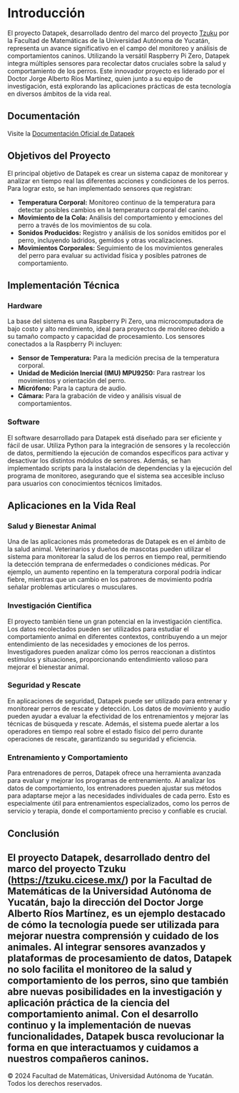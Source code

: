 # Introducción

El proyecto Datapek, desarrollado dentro del marco del proyecto <a href="https://tzuku.cicese.mx/" target="_blank">Tzuku</a> por la Facultad de Matemáticas de la Universidad Autónoma de Yucatán, representa un avance significativo en el campo del monitoreo y análisis de comportamientos caninos. Utilizando la versátil Raspberry Pi Zero, Datapek integra múltiples sensores para recolectar datos cruciales sobre la salud y comportamiento de los perros. Este innovador proyecto es liderado por el Doctor Jorge Alberto Ríos Martínez, quien junto a su equipo de investigación, está explorando las aplicaciones prácticas de esta tecnología en diversos ámbitos de la vida real.

## Documentación
Visite la 
<a href="https://jorge-riosmartinez.github.io/datapek_docs/" target="_blank">Documentación Oficial de Datapek</a>


## Objetivos del Proyecto

El principal objetivo de Datapek es crear un sistema capaz de monitorear y analizar en tiempo real las diferentes acciones y condiciones de los perros. Para lograr esto, se han implementado sensores que registran:

- **Temperatura Corporal:** Monitoreo continuo de la temperatura para detectar posibles cambios en la temperatura corporal del canino.
- **Movimiento de la Cola:** Análisis del comportamiento y emociones del perro a través de los movimientos de su cola.
- **Sonidos Producidos:** Registro y análisis de los sonidos emitidos por el perro, incluyendo ladridos, gemidos y otras vocalizaciones.
- **Movimientos Corporales:** Seguimiento de los movimientos generales del perro para evaluar su actividad física y posibles patrones de comportamiento.

## Implementación Técnica

### Hardware

La base del sistema es una Raspberry Pi Zero, una microcomputadora de bajo costo y alto rendimiento, ideal para proyectos de monitoreo debido a su tamaño compacto y capacidad de procesamiento. Los sensores conectados a la Raspberry Pi incluyen:

- **Sensor de Temperatura:** Para la medición precisa de la temperatura corporal.
- **Unidad de Medición Inercial (IMU) MPU9250:** Para rastrear los movimientos y orientación del perro.
- **Micrófono:** Para la captura de audio.
- **Cámara:** Para la grabación de video y análisis visual de comportamientos.

### Software

El software desarrollado para Datapek está diseñado para ser eficiente y fácil de usar. Utiliza Python para la integración de sensores y la recolección de datos, permitiendo la ejecución de comandos específicos para activar y desactivar los distintos módulos de sensores. Además, se han implementado scripts para la instalación de dependencias y la ejecución del programa de monitoreo, asegurando que el sistema sea accesible incluso para usuarios con conocimientos técnicos limitados.

## Aplicaciones en la Vida Real

### Salud y Bienestar Animal

Una de las aplicaciones más prometedoras de Datapek es en el ámbito de la salud animal. Veterinarios y dueños de mascotas pueden utilizar el sistema para monitorear la salud de los perros en tiempo real, permitiendo la detección temprana de enfermedades o condiciones médicas. Por ejemplo, un aumento repentino en la temperatura corporal podría indicar fiebre, mientras que un cambio en los patrones de movimiento podría señalar problemas articulares o musculares.

### Investigación Científica

El proyecto también tiene un gran potencial en la investigación científica. Los datos recolectados pueden ser utilizados para estudiar el comportamiento animal en diferentes contextos, contribuyendo a un mejor entendimiento de las necesidades y emociones de los perros. Investigadores pueden analizar cómo los perros reaccionan a distintos estímulos y situaciones, proporcionando entendimiento valioso para mejorar el bienestar animal.

### Seguridad y Rescate

En aplicaciones de seguridad, Datapek puede ser utilizado para entrenar y monitorear perros de rescate y detección. Los datos de movimiento y audio pueden ayudar a evaluar la efectividad de los entrenamientos y mejorar las técnicas de búsqueda y rescate. Además, el sistema puede alertar a los operadores en tiempo real sobre el estado físico del perro durante operaciones de rescate, garantizando su seguridad y eficiencia.

### Entrenamiento y Comportamiento

Para entrenadores de perros, Datapek ofrece una herramienta avanzada para evaluar y mejorar los programas de entrenamiento. Al analizar los datos de comportamiento, los entrenadores pueden ajustar sus métodos para adaptarse mejor a las necesidades individuales de cada perro. Esto es especialmente útil para entrenamientos especializados, como los perros de servicio y terapia, donde el comportamiento preciso y confiable es crucial.

## Conclusión

El proyecto Datapek, desarrollado dentro del marco del proyecto Tzuku (https://tzuku.cicese.mx/) por la Facultad de Matemáticas de la Universidad Autónoma de Yucatán, bajo la dirección del Doctor Jorge Alberto Ríos Martínez, es un ejemplo destacado de cómo la tecnología puede ser utilizada para mejorar nuestra comprensión y cuidado de los animales. Al integrar sensores avanzados y plataformas de procesamiento de datos, Datapek no solo facilita el monitoreo de la salud y comportamiento de los perros, sino que también abre nuevas posibilidades en la investigación y aplicación práctica de la ciencia del comportamiento animal. Con el desarrollo continuo y la implementación de nuevas funcionalidades, Datapek busca revolucionar la forma en que interactuamos y cuidamos a nuestros compañeros caninos.
---

© 2024 Facultad de Matemáticas, Universidad Autónoma de Yucatán. Todos los derechos reservados.